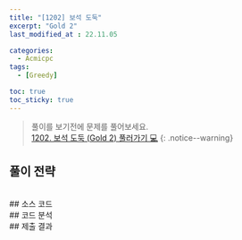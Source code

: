 ```yaml
---
title: "[1202] 보석 도둑"
excerpt: "Gold 2"
last_modified_at : 22.11.05

categories:
  - Acmicpc
tags:
  - [Greedy]

toc: true
toc_sticky: true
---
```

> 풀이를 보기전에 문제를 풀어보세요.  
> [1202. 보석 도둑 (Gold 2) 풀러가기 💻](https://www.acmicpc.net/problem/1202)
{: .notice--warning}

## 풀이 전략
  
<br>
## 소스 코드

  
<br>
## 코드 분석

  
<br>
## 제출 결과  
